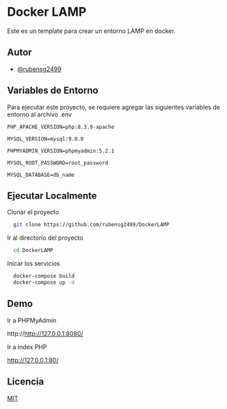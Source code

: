 # Docker LAMP

Este es un template para crear un entorno LAMP en docker.



## Autor

- [@rubensg2499](https://github.com/rubensg2499)


## Variables de Entorno

Para ejecutar este proyecto, se requiere agregar las siguientes variables de entorno al archivo .env

`PHP_APACHE_VERSION=php:8.3.9-apache`

`MYSQL_VERSION=mysql:9.0.0`

`PHPMYADMIN_VERSION=phpmyadmin:5.2.1`

`MYSQL_ROOT_PASSWORD=root_password`

`MYSQL_DATABASE=db_name`
## Ejecutar Localmente

Clonar el proyecto

```bash
  git clone https://github.com/rubensg2499/DockerLAMP
```

Ir al directorio del proyecto

```bash
  cd DockerLAMP
```

Inicar los servicios

```bash
  docker-compose build
  docker-compose up -d
```


## Demo

Ir a PHPMyAdmin

http://http://127.0.0.1:8080/

Ir a index PHP

http://127.0.0.1:80/
## Licencia

[MIT](https://choosealicense.com/licenses/mit/)

